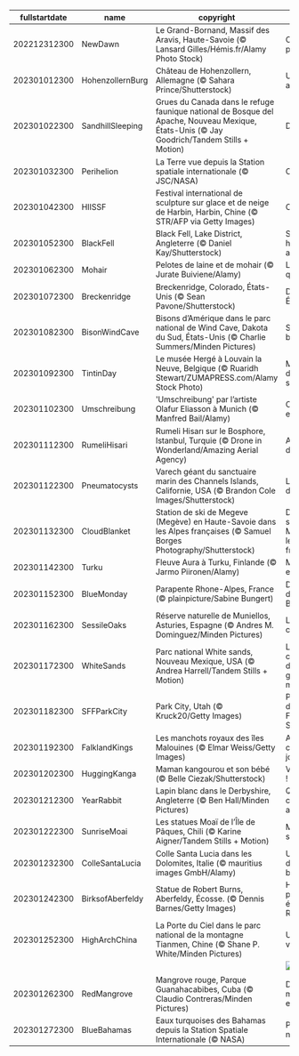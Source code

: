 |fullstartdate|name|copyright|title|image|
|--|--|--|--|--|
202212312300|NewDawn|Le Grand-Bornand, Massif des Aravis, Haute-Savoie (© Lansard Gilles/Hémis.fr/Alamy Photo Stock)|C’est reparti pour un tour|![](/fr-FR/2023/01/202212312300NewDawn.jpg)|
202301012300|HohenzollernBurg|Château de Hohenzollern, Allemagne (© Sahara Prince/Shutterstock)|Un château allemand|![](/fr-FR/2023/01/202301012300HohenzollernBurg.jpg)|
202301022300|SandhillSleeping|Grues du Canada dans le refuge faunique national de Bosque del Apache, Nouveau Mexique, États-Unis (© Jay Goodrich/Tandem Stills + Motion)|Dormir debout|![](/fr-FR/2023/01/202301022300SandhillSleeping.jpg)|
202301032300|Perihelion|La Terre vue depuis la Station spatiale internationale (© JSC/NASA)|Collé-Serré|![](/fr-FR/2023/01/202301032300Perihelion.jpg)|
202301042300|HIISSF|Festival international de sculpture sur glace et de neige de Harbin, Harbin, Chine (© STR/AFP via Getty Images)|Cité de glace|![](/fr-FR/2023/01/202301042300HIISSF.jpg)|
202301052300|BlackFell|Black Fell, Lake District, Angleterre (© Daniel Kay/Shutterstock)|Sur les hauteurs anglaises|![](/fr-FR/2023/01/202301052300BlackFell.jpg)|
202301062300|Mohair|Pelotes de laine et de mohair (© Jurate Buiviene/Alamy)|La fête de la quenouille !|![](/fr-FR/2023/01/202301062300Mohair.jpg)|
202301072300|Breckenridge|Breckenridge, Colorado, États-Unis (© Sean Pavone/Shutterstock)|Du ski aux États-Unis|![](/fr-FR/2023/01/202301072300Breckenridge.jpg)|
202301082300|BisonWindCave|Bisons d’Amérique dans le parc national de Wind Cave, Dakota du Sud, États-Unis (© Charlie Summers/Minden Pictures)|Sauvez les bisons !|![](/fr-FR/2023/01/202301082300BisonWindCave.jpg)|
202301092300|TintinDay|Le musée Hergé à Louvain la Neuve, Belgique (© Ruaridh Stewart/ZUMAPRESS.com/Alamy Stock Photo)|Mille millions de mille sabords !|![](/fr-FR/2023/01/202301092300TintinDay.jpg)|
202301102300|Umschreibung|'Umschreibung' par l’artiste Olafur Eliasson à Munich (© Manfred Bail/Alamy)|On prend les escaliers ?|![](/fr-FR/2023/01/202301102300Umschreibung.jpg)|
202301112300|RumeliHisari|Rumeli Hisarı sur le Bosphore, Istanbul, Turquie (© Drone in Wonderland/Amazing Aerial Agency)|Au carrefour des continents|![](/fr-FR/2023/01/202301112300RumeliHisari.jpg)|
202301122300|Pneumatocysts|Varech géant du sanctuaire marin des Channels Islands, Californie, USA  (© Brandon Cole Images/Shutterstock)|Le séquoia des mers|![](/fr-FR/2023/01/202301122300Pneumatocysts.jpg)|
202301132300|CloudBlanket|Station de ski de Megeve (Megève) en Haute-Savoie dans les Alpes françaises (© Samuel Borges Photography/Shutterstock)|Domaine skiable de Megève dans les Alpes françaises|![](/fr-FR/2023/01/202301132300CloudBlanket.jpg)|
202301142300|Turku|Fleuve Aura à Turku, Finlande (© Jarmo Piironen/Alamy)|Magie blanche en Finlande|![](/fr-FR/2023/01/202301142300Turku.jpg)|
202301152300|BlueMonday|Parapente Rhone-Alpes, France (© plainpicture/Sabine Bungert)|Dites-non à la déprime du Blue Monday !|![](/fr-FR/2023/01/202301152300BlueMonday.jpg)|
202301162300|SessileOaks|Réserve naturelle de Muniellos, Asturies, Espagne (© Andres M. Dominguez/Minden Pictures)|L’arbre qui cache la forêt|![](/fr-FR/2023/01/202301162300SessileOaks.jpg)|
202301172300|WhiteSands|Parc national  White sands, Nouveau Mexique, USA (© Andrea Harrell/Tandem Stills + Motion)|Le plus grand champ de dunes de gypses au monde|![](/fr-FR/2023/01/202301172300WhiteSands.jpg)|
202301182300|SFFParkCity|Park City, Utah (© Kruck20/Getty Images)|Park City, ville du célèbre Festival Sundance|![](/fr-FR/2023/01/202301182300SFFParkCity.jpg)|
202301192300|FalklandKings|Les manchots royaux des îles Malouines (© Elmar Weiss/Getty Images)|Allez les gars, c’est notre journée !|![](/fr-FR/2023/01/202301192300FalklandKings.jpg)|
202301202300|HuggingKanga|Maman kangourou et son bébé  (© Belle Ciezak/Shutterstock)|Vive les câlins !|![](/fr-FR/2023/01/202301202300HuggingKanga.jpg)|
202301212300|YearRabbit|Lapin blanc dans le Derbyshire, Angleterre (© Ben Hall/Minden Pictures)|Quand le tigre cède sa place au lapin !|![](/fr-FR/2023/01/202301212300YearRabbit.jpg)|
202301222300|SunriseMoai|Les statues Moaï de l’Île de Pâques, Chili (© Karine Aigner/Tandem Stills + Motion)|Mystérieuses statues|![](/fr-FR/2023/01/202301222300SunriseMoai.jpg)|
202301232300|ColleSantaLucia|Colle Santa Lucia dans les Dolomites, Italie (© mauritius images GmbH/Alamy)|Un paysage digne d'une boule à neige|![](/fr-FR/2023/01/202301232300ColleSantaLucia.jpg)|
202301242300|BirksofAberfeldy|Statue de Robert Burns, Aberfeldy, Écosse. (© Dennis Barnes/Getty Images)|Hommage au poète écossais Robert Burns|![](/fr-FR/2023/01/202301242300BirksofAberfeldy.jpg)|
202301252300|HighArchChina|La Porte du Ciel dans le parc national de la montagne Tianmen, Chine (© Shane P. White/Minden Pictures)|Un escalier vers le ciel|![](/fr-FR/2023/01/202301252300HighArchChina.jpg)|
||||![](/fr-FR/2023/01/.jpg)|
202301262300|RedMangrove|Mangrove rouge, Parque Guanahacabibes, Cuba (© Claudio Contreras/Minden Pictures)|Découvrez ces mangroves extraordinaires|![](/fr-FR/2023/01/202301262300RedMangrove.jpg)|
202301272300|BlueBahamas|Eaux turquoises des Bahamas depuis la Station Spatiale Internationale (© NASA)|Peinture ou nature ?|![](/fr-FR/2023/01/202301272300BlueBahamas.jpg)|
